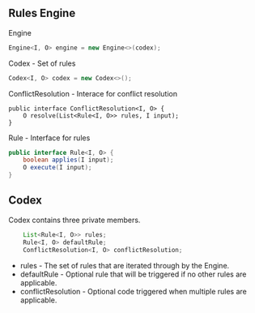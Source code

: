 ## Rules Engine ###

Engine

```java
Engine<I, O> engine = new Engine<>(codex);
```

Codex - Set of rules

```java
Codex<I, O> codex = new Codex<>();
```

ConflictResolution - Interace for conflict resolution

```
public interface ConflictResolution<I, O> {
    O resolve(List<Rule<I, O>> rules, I input);
}
```

Rule - Interface for rules

```java
public interface Rule<I, O> {
    boolean applies(I input); 
    O execute(I input);
}

```

## Codex ##

Codex contains three private members.

```java
    List<Rule<I, O>> rules;
    Rule<I, O> defaultRule;
    ConflictResolution<I, O> conflictResolution;
```

- rules - The set of rules that are iterated through by the Engine.
- defaultRule - Optional rule that will be triggered if no other rules are applicable.
- conflictResolution - Optional code triggered when multiple rules are applicable.

